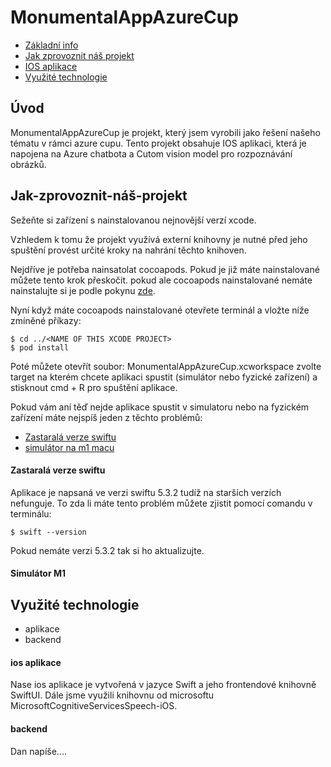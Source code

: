 # MonumentalAppAzureCup

* [Základní info](#Základní-info)
* [Jak zprovoznit náš projekt](#Jak-zprovoznit-náš-projekt)
* [IOS aplikace](#IOS-aplikace)
* [Využité technologie](#Využité-technologie)


## Úvod
MonumentalAppAzureCup je projekt, který jsem vyrobili jako řešení našeho tématu v rámci azure cupu. Tento projekt obsahuje IOS aplikaci, která je napojena na Azure chatbota a Cutom vision model pro rozpoznávání obrázků.

## Jak-zprovoznit-náš-projekt
Sežeňte si zařízení s nainstalovanou nejnovější verzí xcode.

Vzhledem k tomu že projekt využívá externí knihovny je nutné před jeho spuštění provést určité kroky na nahrání těchto knihoven.

Nejdříve je potřeba nainsatolat cocoapods. Pokud je již máte nainstalované můžete tento krok přeskočit. pokud ale cocoapods nainstalované nemáte nainstalujte si je podle pokynu [zde](https://www.cocoapods.org).

Nyní když máte cocoapods nainstalované otevřete terminál a vložte níže zmíněné příkazy:
```
$ cd ../<NAME OF THIS XCODE PROJECT>
$ pod install
```
Poté můžete otevřít soubor: MonumentalAppAzureCup.xcworkspace zvolte target na kterém chcete aplikaci spustit (simulátor nebo fyzické zařízení) a stisknout cmd + R pro spuštění aplikace.

Pokud vám ani těď nejde aplikace spustit v simulatoru nebo na fyzickém zařízení máte nejspíš jeden z těchto problémů:
* [Zastaralá verze swiftu](#Zastaralá_verze_swiftu)
* [simulátor na m1 macu](#Simulátor_M1)

#### Zastaralá verze swiftu
Aplikace je napsaná ve verzi swiftu 5.3.2 tudíž na starších verzích nefunguje.
To zda li máte tento problém můžete zjistit pomocí comandu v terminálu:
```
$ swift --version
```
Pokud nemáte verzi 5.3.2 tak si ho aktualizujte.

#### Simulátor M1





## Využité technologie
* aplikace
* backend
#### ios aplikace
Nase ios aplikace je vytvořená v jazyce Swift a jeho frontendové knihovně SwiftUI. Dále jsme využili knihovnu od microsoftu MicrosoftCognitiveServicesSpeech-iOS.

#### backend
Dan napíše....
